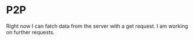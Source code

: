 # P2P

Right now I can fatch data from the server with a get request. I am working on further requests.

